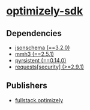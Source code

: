 # [optimizely-sdk](https://pypi.org/project/optimizely-sdk)

## Dependencies
- [jsonschema (==3.2.0)](packages/j/jsonschema.md)
- [mmh3 (==2.5.1)](packages/m/mmh3.md)
- [pyrsistent (==0.14.0)](packages/p/pyrsistent.md)
- [requests[security] (>=2.9.1)](packages/r/requests.md)



## Publishers
- [fullstack.optimizely](https://pypi.org/user/fullstack.optimizely)

